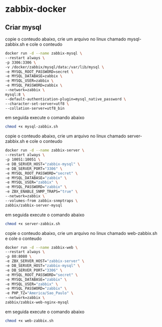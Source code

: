 # zabbix-docker

## Criar mysql
copie o conteudo abaixo, crie um arquivo no linux chamado mysql-zabbix.sh e cole o conteudo



```sh
docker run -d --name zabbix-mysql \
--restart always \
-p 3306:3306 \
-v /docker/zabbix/mysql/data:/var/lib/mysql \
-e MYSQL_ROOT_PASSWORD=secret \
-e MYSQL_DATABASE=zabbix \
-e MYSQL_USER=zabbix \
-e MYSQL_PASSWORD=zabbix \
--network=zabbix \
mysql:8 \
--default-authentication-plugin=mysql_native_password \
--character-set-server=utf8 \
--collation-server=utf8_bin
```

em seguida execute o comando abaixo

```sh
chmod +x mysql-zabbix.sh
```


copie o conteudo abaixo, crie um arquivo no linux chamado server-zabbix.sh e cole o conteudo
```sh
docker run -d --name zabbix-server \
--restart always \
-p 10051:10051 \
-e DB_SERVER_HOST="zabbix-mysql" \
-e DB_SERVER_PORT="3306" \
-e MYSQL_ROOT_PASSWORD="secret" \
-e MYSQL_DATABASE="zabbix" \
-e MYSQL_USER="zabbix" \
-e MYSQL_PASSWORD="zabbix" \
-e ZBX_ENABLE_SNMP_TRAPS="true" \
--network=zabbix \
--volumes-from zabbix-snmptraps \
zabbix/zabbix-server-mysql

```
em seguida execute o comando abaixo

```sh
chmod +x server-zabbix.sh
```

copie o conteudo abaixo, crie um arquivo no linux chamado web-zabbix.sh e cole o conteudo

```sh
docker run -d --name zabbix-web \
--restart always \
-p 80:8080 \
-e ZBX_SERVER_HOST="zabbix-server" \
-e DB_SERVER_HOST="zabbix-mysql" \
-e DB_SERVER_PORT="3306" \
-e MYSQL_ROOT_PASSWORD="secret" \
-e MYSQL_DATABASE="zabbix" \
-e MYSQL_USER="zabbix" \
-e MYSQL_PASSWORD="zabbix" \
-e PHP_TZ="America/Sao_Paulo" \
--network=zabbix \
zabbix/zabbix-web-nginx-mysql

```
em seguida execute o comando abaixo

```sh
chmod +x web-zabbix.sh
```
